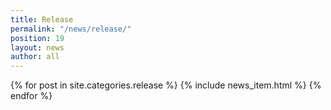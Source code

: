 ```yaml
---
title: Release
permalink: "/news/release/"
position: 19
layout: news
author: all
---
```


{% for post in site.categories.release %}
  {% include news_item.html %}
{% endfor %}
